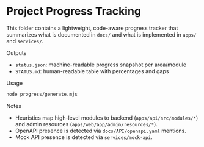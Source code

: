# Project Progress Tracking

This folder contains a lightweight, code-aware progress tracker that summarizes what is documented in `docs/` and what is implemented in `apps/` and `services/`.

Outputs

- `status.json`: machine-readable progress snapshot per area/module
- `STATUS.md`: human-readable table with percentages and gaps

Usage

```bash
node progress/generate.mjs
```

Notes

- Heuristics map high-level modules to backend (`apps/api/src/modules/*`) and admin resources (`apps/web/app/admin/resources/*`).
- OpenAPI presence is detected via `docs/API/openapi.yaml` mentions.
- Mock API presence is detected via `services/mock-api`.

